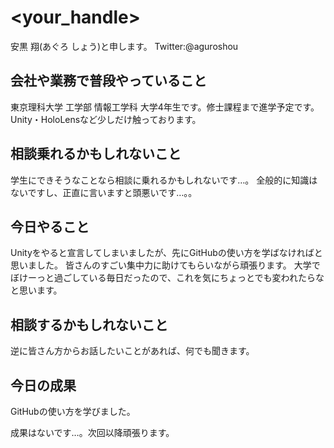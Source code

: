 # <your_handle>
安黒 翔(あぐろ しょう)と申します。
Twitter:@aguroshou

## 会社や業務で普段やっていること
東京理科大学 工学部 情報工学科 大学4年生です。修士課程まで進学予定です。
Unity・HoloLensなど少しだけ触っております。

## 相談乗れるかもしれないこと
学生にできそうなことなら相談に乗れるかもしれないです…。
全般的に知識はないですし、正直に言いますと頭悪いです…。。

## 今日やること
Unityをやると宣言してしまいましたが、先にGitHubの使い方を学ばなければと思いました。
皆さんのすごい集中力に助けてもらいながら頑張ります。
大学でぼけーっと過ごしている毎日だったので、これを気にちょっとでも変われたらなと思います。

## 相談するかもしれないこと
逆に皆さん方からお話したいことがあれば、何でも聞きます。

## 今日の成果
GitHubの使い方を学びました。

成果はないです…。次回以降頑張ります。
